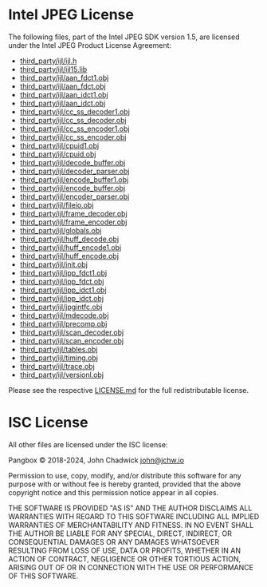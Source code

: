 # Intel JPEG License

The following files, part of the Intel JPEG SDK version 1.5, are licensed under
the Intel JPEG Product License Agreement:

* [third_party/ijl/ijl.h](./third_party/ijl/ijl.h)
* [third_party/ijl/ijl15.lib](./third_party/ijl/ijl15.lib)
* [third_party/ijl/aan_fdct1.obj](./third_party/ijl/aan_fdct1.obj)
* [third_party/ijl/aan_fdct.obj](./third_party/ijl/aan_fdct.obj)
* [third_party/ijl/aan_idct1.obj](./third_party/ijl/aan_idct1.obj)
* [third_party/ijl/aan_idct.obj](./third_party/ijl/aan_idct.obj)
* [third_party/ijl/cc_ss_decoder1.obj](./third_party/ijl/cc_ss_decoder1.obj)
* [third_party/ijl/cc_ss_decoder.obj](./third_party/ijl/cc_ss_decoder.obj)
* [third_party/ijl/cc_ss_encoder1.obj](./third_party/ijl/cc_ss_encoder1.obj)
* [third_party/ijl/cc_ss_encoder.obj](./third_party/ijl/cc_ss_encoder.obj)
* [third_party/ijl/cpuid1.obj](./third_party/ijl/cpuid1.obj)
* [third_party/ijl/cpuid.obj](./third_party/ijl/cpuid.obj)
* [third_party/ijl/decode_buffer.obj](./third_party/ijl/decode_buffer.obj)
* [third_party/ijl/decoder_parser.obj](./third_party/ijl/decoder_parser.obj)
* [third_party/ijl/encode_buffer1.obj](./third_party/ijl/encode_buffer1.obj)
* [third_party/ijl/encode_buffer.obj](./third_party/ijl/encode_buffer.obj)
* [third_party/ijl/encoder_parser.obj](./third_party/ijl/encoder_parser.obj)
* [third_party/ijl/fileio.obj](./third_party/ijl/fileio.obj)
* [third_party/ijl/frame_decoder.obj](./third_party/ijl/frame_decoder.obj)
* [third_party/ijl/frame_encoder.obj](./third_party/ijl/frame_encoder.obj)
* [third_party/ijl/globals.obj](./third_party/ijl/globals.obj)
* [third_party/ijl/huff_decode.obj](./third_party/ijl/huff_decode.obj)
* [third_party/ijl/huff_encode1.obj](./third_party/ijl/huff_encode1.obj)
* [third_party/ijl/huff_encode.obj](./third_party/ijl/huff_encode.obj)
* [third_party/ijl/init.obj](./third_party/ijl/init.obj)
* [third_party/ijl/ipp_fdct1.obj](./third_party/ijl/ipp_fdct1.obj)
* [third_party/ijl/ipp_fdct.obj](./third_party/ijl/ipp_fdct.obj)
* [third_party/ijl/ipp_idct1.obj](./third_party/ijl/ipp_idct1.obj)
* [third_party/ijl/ipp_idct.obj](./third_party/ijl/ipp_idct.obj)
* [third_party/ijl/jpgintfc.obj](./third_party/ijl/jpgintfc.obj)
* [third_party/ijl/mdecode.obj](./third_party/ijl/mdecode.obj)
* [third_party/ijl/precomp.obj](./third_party/ijl/precomp.obj)
* [third_party/ijl/scan_decoder.obj](./third_party/ijl/scan_decoder.obj)
* [third_party/ijl/scan_encoder.obj](./third_party/ijl/scan_encoder.obj)
* [third_party/ijl/tables.obj](./third_party/ijl/tables.obj)
* [third_party/ijl/timing.obj](./third_party/ijl/timing.obj)
* [third_party/ijl/trace.obj](./third_party/ijl/trace.obj)
* [third_party/ijl/versionl.obj](./third_party/ijl/versionl.obj)

Please see the respective [LICENSE.md](third_party/ijl/LICENSE.md) for the full
redistributable license.

# ISC License

All other files are licensed under the ISC license:

Pangbox © 2018-2024, John Chadwick <john@jchw.io>

Permission to use, copy, modify, and/or distribute this software for any purpose
with or without fee is hereby granted, provided that the above copyright notice
and this permission notice appear in all copies.

THE SOFTWARE IS PROVIDED "AS IS" AND THE AUTHOR DISCLAIMS ALL WARRANTIES WITH
REGARD TO THIS SOFTWARE INCLUDING ALL IMPLIED WARRANTIES OF MERCHANTABILITY AND
FITNESS. IN NO EVENT SHALL THE AUTHOR BE LIABLE FOR ANY SPECIAL, DIRECT,
INDIRECT, OR CONSEQUENTIAL DAMAGES OR ANY DAMAGES WHATSOEVER RESULTING FROM LOSS
OF USE, DATA OR PROFITS, WHETHER IN AN ACTION OF CONTRACT, NEGLIGENCE OR OTHER
TORTIOUS ACTION, ARISING OUT OF OR IN CONNECTION WITH THE USE OR PERFORMANCE OF
THIS SOFTWARE.
